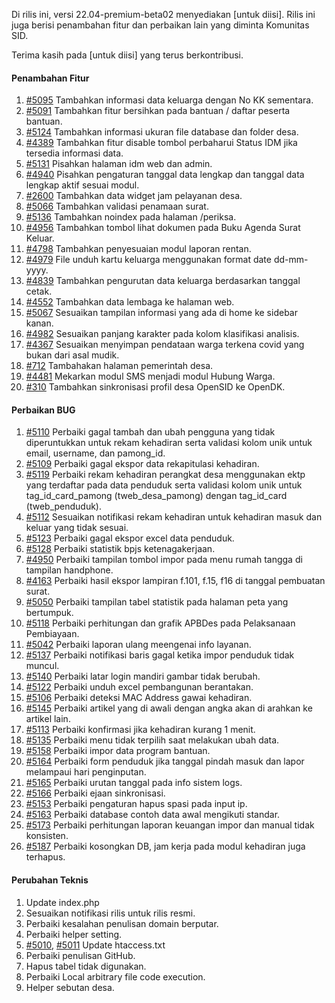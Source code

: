 Di rilis ini, versi 22.04-premium-beta02 menyediakan [untuk diisi]. Rilis ini juga berisi penambahan fitur dan perbaikan lain yang diminta Komunitas SID.

Terima kasih pada [untuk diisi] yang terus berkontribusi.

#### Penambahan Fitur
1. [#5095](https://github.com/OpenSID/OpenSID/issues/5095) Tambahkan informasi data keluarga dengan No KK sementara.
2. [#5091](https://github.com/OpenSID/OpenSID/issues/5091) Tambahkan fitur bersihkan pada bantuan / daftar peserta bantuan.
3. [#5124](https://github.com/OpenSID/OpenSID/issues/5124) Tambahkan informasi ukuran file database dan folder desa.
4. [#4389](https://github.com/OpenSID/OpenSID/issues/4389) Tambahkan fitur disable tombol perbaharui Status IDM jika tersedia informasi data.
5. [#5131](https://github.com/OpenSID/OpenSID/issues/5131) Pisahkan halaman idm web dan admin.
6. [#4940](https://github.com/OpenSID/OpenSID/issues/4940) Pisahkan pengaturan tanggal data lengkap dan tanggal data lengkap aktif sesuai modul.
7. [#2600](https://github.com/OpenSID/OpenSID/issues/2600) Tambahkan data widget jam pelayanan desa.
8. [#5066](https://github.com/OpenSID/OpenSID/issues/5066) Tambahkan validasi penamaan surat.
9. [#5136](https://github.com/OpenSID/OpenSID/issues/5136) Tambahkan noindex pada halaman /periksa.
10. [#4956](https://github.com/OpenSID/OpenSID/issues/4956) Tambahkan tombol lihat dokumen pada Buku Agenda Surat Keluar.
11. [#4798](https://github.com/OpenSID/OpenSID/issues/4798) Tambahkan penyesuaian modul laporan rentan.
12. [#4979](https://github.com/OpenSID/OpenSID/issues/4979) File unduh kartu keluarga menggunakan format date dd-mm-yyyy.
13. [#4839](https://github.com/OpenSID/OpenSID/issues/4839) Tambahkan pengurutan data keluarga berdasarkan tanggal cetak.
14. [#4552](https://github.com/OpenSID/OpenSID/issues/4552) Tambahkan data lembaga ke halaman web.
15. [#5067](https://github.com/OpenSID/OpenSID/issues/5067) Sesuaikan tampilan informasi yang ada di home ke sidebar kanan.
16. [#4982](https://github.com/OpenSID/OpenSID/issues/4982) Sesuaikan panjang karakter pada kolom klasifikasi analisis.
17. [#4367](https://github.com/OpenSID/OpenSID/issues/4367) Sesuaikan menyimpan pendataan warga terkena covid yang bukan dari asal mudik.
18. [#712](https://github.com/OpenSID/OpenSID/issues/712) Tambahakan halaman pemerintah desa.
19. [#4481](https://github.com/OpenSID/OpenSID/issues/4481) Mekarkan modul SMS menjadi modul Hubung Warga.
20. [#310](https://github.com/OpenSID/OpenDK/issues/310) Tambahkan sinkronisasi profil desa OpenSID ke OpenDK.


#### Perbaikan BUG

1. [#5110](https://github.com/OpenSID/OpenSID/issues/5110) Perbaiki gagal tambah dan ubah pengguna yang tidak diperuntukkan untuk rekam kehadiran serta validasi kolom unik untuk email, username, dan pamong_id.
2. [#5109](https://github.com/OpenSID/OpenSID/issues/5109) Perbaiki gagal ekspor data rekapitulasi kehadiran.
3. [#5119](https://github.com/OpenSID/OpenSID/issues/5119) Perbaiki rekam kehadiran perangkat desa menggunakan ektp yang terdaftar pada data penduduk serta validasi kolom unik untuk tag_id_card_pamong (tweb_desa_pamong) dengan tag_id_card (tweb_penduduk).
4. [#5112](https://github.com/OpenSID/OpenSID/issues/5112) Sesuaikan notifikasi rekam kehadiran untuk kehadiran masuk dan keluar yang tidak sesuai.
5. [#5123](https://github.com/OpenSID/OpenSID/issues/5123) Perbaiki gagal ekspor excel data penduduk.
6. [#5128](https://github.com/OpenSID/OpenSID/issues/5128) Perbaiki statistik bpjs ketenagakerjaan.
7. [#4950](https://github.com/OpenSID/OpenSID/issues/4950) Perbaiki tampilan tombol impor pada menu rumah tangga di tampilan handphone.
8. [#4163](https://github.com/OpenSID/OpenSID/issues/4163) Perbaiki hasil ekspor lampiran f.101, f.15, f16 di tanggal pembuatan surat.
9. [#5050](https://github.com/OpenSID/OpenSID/issues/5050) Perbaiki tampilan tabel statistik pada halaman peta yang bertumpuk.
10. [#5118](https://github.com/OpenSID/OpenSID/issues/5118) Perbaiki perhitungan dan grafik APBDes pada Pelaksanaan Pembiayaan.
11. [#5042](https://github.com/OpenSID/OpenSID/issues/5042) Perbaiki laporan ulang meengenai info layanan.
12. [#5137](https://github.com/OpenSID/OpenSID/issues/5137) Perbaiki notifikasi baris gagal ketika impor penduduk tidak muncul.
13. [#5140](https://github.com/OpenSID/OpenSID/issues/5140) Perbaiki latar login mandiri gambar tidak berubah.
14. [#5122](https://github.com/OpenSID/OpenSID/issues/5122) Perbaiki unduh excel pembangunan berantakan.
15. [#5106](https://github.com/OpenSID/OpenSID/issues/5106) Perbaiki deteksi MAC Address gawai kehadiran.
16. [#5145](https://github.com/OpenSID/OpenSID/issues/5145) Perbaiki artikel yang di awali dengan angka akan di arahkan ke artikel lain.
17. [#5113](https://github.com/OpenSID/OpenSID/issues/5113) Perbaiki konfirmasi jika kehadiran kurang 1 menit.
18. [#5135](https://github.com/OpenSID/OpenSID/issues/5135) Perbaiki menu tidak terpilih saat melakukan ubah data.
19. [#5158](https://github.com/OpenSID/OpenSID/issues/5158) Perbaiki impor data program bantuan.
20. [#5164](https://github.com/OpenSID/OpenSID/issues/5164) Perbaiki form penduduk jika tanggal pindah masuk dan lapor melampaui hari penginputan.
21. [#5165](https://github.com/OpenSID/OpenSID/issues/5165) Perbaiki urutan tanggal pada info sistem logs.
22. [#5166](https://github.com/OpenSID/OpenSID/issues/5166) Perbaiki ejaan sinkronisasi.
23. [#5153](https://github.com/OpenSID/OpenSID/issues/5153) Perbaiki pengaturan hapus spasi pada input ip.
24. [#5163](https://github.com/OpenSID/OpenSID/issues/5163) Perbaiki database contoh data awal mengikuti standar.
25. [#5173](https://github.com/OpenSID/OpenSID/issues/5173) Perbaiki perhitungan laporan keuangan impor dan manual tidak konsisten.
26. [#5187](https://github.com/OpenSID/OpenSID/issues/5187) Perbaiki kosongkan DB, jam kerja pada modul kehadiran juga terhapus.

#### Perubahan Teknis

1. Update index.php
2. Sesuaikan notifikasi rilis untuk rilis resmi.
3. Perbaiki kesalahan penulisan domain berputar.
4. Perbaiki helper setting.
5. [#5010](https://github.com/OpenSID/OpenSID/pull/5010), [#5011](https://github.com/OpenSID/OpenSID/pull/5011) Update htaccess.txt
6. Perbaiki penulisan GitHub.
7. Hapus tabel tidak digunakan.
8. Perbaiki Local arbitrary file code execution.
9. Helper sebutan desa.
